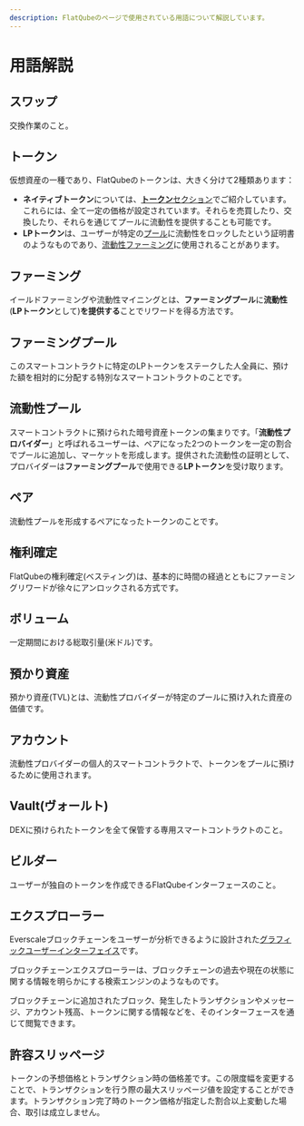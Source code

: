```yaml
---
description: FlatQubeのページで使用されている用語について解説しています。
---
```


# 用語解説

## **スワップ**

交換作業のこと。

## **トークン**

仮想資産の一種であり、FlatQubeのトークンは、大きく分けて2種類あります：

* **ネイティブトークン**については、[**トークン**セクション](../tokens/)でご紹介しています。これらには、全て一定の価格が設定されています。それらを売買したり、交換したり、それらを通じてプールに流動性を提供することも可能です。
* **LPトークン**は、ユーザーが特定の[プール](../pools/)に流動性をロックしたという証明書のようなものであり、[流動性ファーミング](../farming/)に使用されることがあります。

## **ファーミング**

イールドファーミングや流動性マイニングとは、**ファーミングプール**に**流動性**(**LPトークン**として)**を提供する**ことでリワードを得る方法です。

## **ファーミングプール**

このスマートコントラクトに特定のLPトークンをステークした人全員に、預けた額を相対的に分配する特別なスマートコントラクトのことです。

## **流動性プール**

スマートコントラクトに預けられた暗号資産トークンの集まりです。「**流動性プロバイダー**」と呼ばれるユーザーは、ペアになった2つのトークンを一定の割合でプールに追加し、マーケットを形成します。提供された流動性の証明として、プロバイダーは**ファーミングプール**で使用できる**LPトークン**を受け取ります。

## **ペア**

流動性プールを形成するペアになったトークンのことです。

## **権利確定**

FlatQubeの権利確定(ベスティング)は、基本的に時間の経過とともにファーミングリワードが徐々にアンロックされる方式です。

## **ボリューム**

一定期間における総取引量(米ドル)です。

## **預かり資産**

預かり資産(TVL)とは、流動性プロバイダーが特定のプールに預け入れた資産の価値です。

## **アカウント**

流動性プロバイダーの個人的スマートコントラクトで、トークンをプールに預けるために使用されます。

## **Vault(ヴォールト)**

DEXに預けられたトークンを全て保管する専用スマートコントラクトのこと。

## **ビルダー**

ユーザーが独自のトークンを作成できるFlatQubeインターフェースのこと。

## **エクスプローラー**

Everscaleブロックチェーンをユーザーが分析できるように設計された[グラフィックユーザーインターフェイス](https://everscan.io/)です。

ブロックチェーンエクスプローラーは、ブロックチェーンの過去や現在の状態に関する情報を明らかにする検索エンジンのようなものです。

ブロックチェーンに追加されたブロック、発生したトランザクションやメッセージ、アカウント残高、トークンに関する情報などを、そのインターフェースを通じて閲覧できます。

## **許容スリッページ**

トークンの予想価格とトランザクション時の価格差です。この限度幅を変更することで、トランザクションを行う際の最大スリッページ値を設定することができます。トランザクション完了時のトークン価格が指定した割合以上変動した場合、取引は成立しません。
